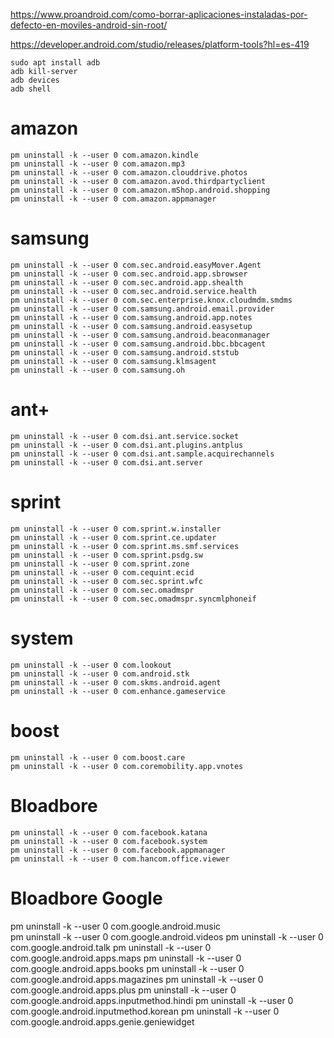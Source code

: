 https://www.proandroid.com/como-borrar-aplicaciones-instaladas-por-defecto-en-moviles-android-sin-root/

https://developer.android.com/studio/releases/platform-tools?hl=es-419

```
sudo apt install adb
adb kill-server
adb devices 
adb shell 
```

# amazon
```
pm uninstall -k --user 0 com.amazon.kindle
pm uninstall -k --user 0 com.amazon.mp3 
pm uninstall -k --user 0 com.amazon.clouddrive.photos
pm uninstall -k --user 0 com.amazon.avod.thirdpartyclient
pm uninstall -k --user 0 com.amazon.mShop.android.shopping
pm uninstall -k --user 0 com.amazon.appmanager
```
# samsung
```
pm uninstall -k --user 0 com.sec.android.easyMover.Agent
pm uninstall -k --user 0 com.sec.android.app.sbrowser
pm uninstall -k --user 0 com.sec.android.app.shealth
pm uninstall -k --user 0 com.sec.android.service.health
pm uninstall -k --user 0 com.sec.enterprise.knox.cloudmdm.smdms
pm uninstall -k --user 0 com.samsung.android.email.provider
pm uninstall -k --user 0 com.samsung.android.app.notes 
pm uninstall -k --user 0 com.samsung.android.easysetup 
pm uninstall -k --user 0 com.samsung.android.beaconmanager 
pm uninstall -k --user 0 com.samsung.android.bbc.bbcagent 
pm uninstall -k --user 0 com.samsung.android.ststub
pm uninstall -k --user 0 com.samsung.klmsagent
pm uninstall -k --user 0 com.samsung.oh
```

# ant+
```
pm uninstall -k --user 0 com.dsi.ant.service.socket 
pm uninstall -k --user 0 com.dsi.ant.plugins.antplus 
pm uninstall -k --user 0 com.dsi.ant.sample.acquirechannels 
pm uninstall -k --user 0 com.dsi.ant.server
```
# sprint
```
pm uninstall -k --user 0 com.sprint.w.installer
pm uninstall -k --user 0 com.sprint.ce.updater
pm uninstall -k --user 0 com.sprint.ms.smf.services
pm uninstall -k --user 0 com.sprint.psdg.sw
pm uninstall -k --user 0 com.sprint.zone
pm uninstall -k --user 0 com.cequint.ecid
pm uninstall -k --user 0 com.sec.sprint.wfc
pm uninstall -k --user 0 com.sec.omadmspr
pm uninstall -k --user 0 com.sec.omadmspr.syncmlphoneif
```
# system
```
pm uninstall -k --user 0 com.lookout   
pm uninstall -k --user 0 com.android.stk   
pm uninstall -k --user 0 com.skms.android.agent   
pm uninstall -k --user 0 com.enhance.gameservice   
```
# boost
```
pm uninstall -k --user 0 com.boost.care   
pm uninstall -k --user 0 com.coremobility.app.vnotes
```
# Bloadbore
```
pm uninstall -k --user 0 com.facebook.katana
pm uninstall -k --user 0 com.facebook.system
pm uninstall -k --user 0 com.facebook.appmanager
pm uninstall -k --user 0 com.hancom.office.viewer
```
# Bloadbore Google
pm uninstall -k --user 0 com.google.android.music  
pm uninstall -k --user 0 com.google.android.videos
pm uninstall -k --user 0 com.google.android.talk
pm uninstall -k --user 0 com.google.android.apps.maps
pm uninstall -k --user 0 com.google.android.apps.books
pm uninstall -k --user 0 com.google.android.apps.magazines
pm uninstall -k --user 0 com.google.android.apps.plus
pm uninstall -k --user 0 com.google.android.apps.inputmethod.hindi
pm uninstall -k --user 0 com.google.android.inputmethod.korean
pm uninstall -k --user 0 com.google.android.apps.genie.geniewidget
